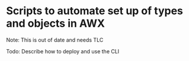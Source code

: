 # Scripts to automate set up of types and objects in AWX

Note: This is out of date and needs TLC

Todo: Describe how to deploy and use the CLI 

